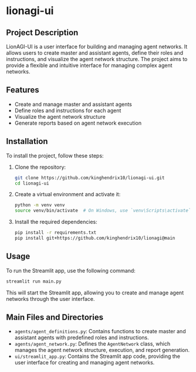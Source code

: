 # lionagi-ui

## Project Description

LionAGI-UI is a user interface for building and managing agent networks. It allows users to create master and assistant agents, define their roles and instructions, and visualize the agent network structure. The project aims to provide a flexible and intuitive interface for managing complex agent networks.

## Features

- Create and manage master and assistant agents
- Define roles and instructions for each agent
- Visualize the agent network structure
- Generate reports based on agent network execution

## Installation

To install the project, follow these steps:

1. Clone the repository:
   ```bash
   git clone https://github.com/kinghendrix10/lionagi-ui.git
   cd lionagi-ui
   ```

2. Create a virtual environment and activate it:
   ```bash
   python -m venv venv
   source venv/bin/activate  # On Windows, use `venv\Scripts\activate`
   ```

3. Install the required dependencies:
   ```bash
   pip install -r requirements.txt
   pip install git+https://github.com/kinghendrix10/lionagi@main
   ```

## Usage

To run the Streamlit app, use the following command:
```bash
streamlit run main.py
```

This will start the Streamlit app, allowing you to create and manage agent networks through the user interface.

## Main Files and Directories

- `agents/agent_definitions.py`: Contains functions to create master and assistant agents with predefined roles and instructions.
- `agents/agent_network.py`: Defines the `AgentNetwork` class, which manages the agent network structure, execution, and report generation.
- `ui/streamlit_app.py`: Contains the Streamlit app code, providing the user interface for creating and managing agent networks.